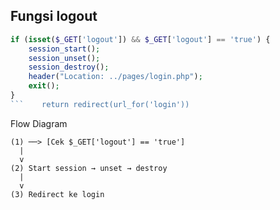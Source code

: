 ## Fungsi logout

```php
if (isset($_GET['logout']) && $_GET['logout'] == 'true') {
    session_start();
    session_unset();
    session_destroy();
    header("Location: ../pages/login.php");
    exit();
}
```    return redirect(url_for('login'))
```
Flow Diagram
```
(1) ──> [Cek $_GET['logout'] == 'true']
  |
  v
(2) Start session → unset → destroy
  |
  v
(3) Redirect ke login
